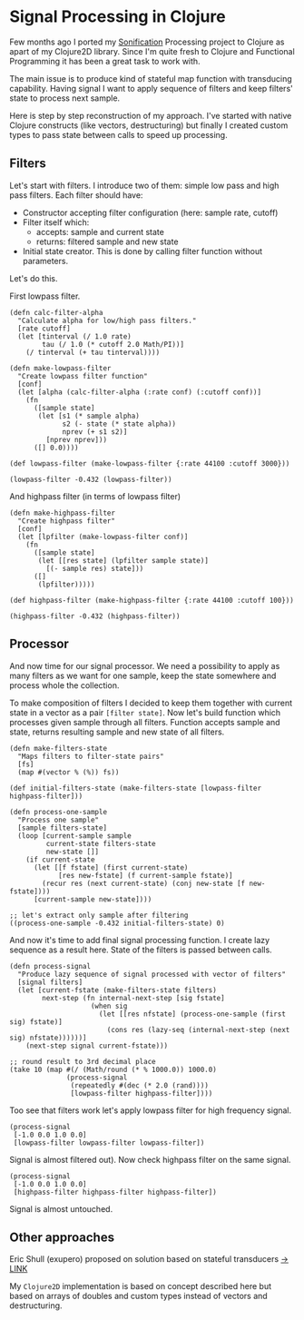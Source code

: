 # Signal Processing in Clojure

Few months ago I ported my [Sonification](https://github.com/SonifyIt/sonification) Processing project to Clojure as apart of my Clojure2D library. Since I'm quite fresh to Clojure and Functional Programming it has been a great task to work with.

The main issue is to produce kind of stateful map function with transducing capability. Having signal I want to apply sequence of filters and keep filters' state to process next sample.

Here is step by step reconstruction of my approach. I've started with native Clojure constructs (like vectors, destructuring) but finally I created custom types to pass state between calls to speed up processing.

## Filters

Let's start with filters. I introduce two of them: simple low pass and high pass filters. Each filter should have:

* Constructor accepting filter configuration (here: sample rate, cutoff)
* Filter itself which:
  - accepts: sample and current state
  - returns: filtered sample and new state
* Initial state creator. This is done by calling filter function without parameters.

Let's do this.

First lowpass filter.

``` eval-clojure
(defn calc-filter-alpha
  "Calculate alpha for low/high pass filters."
  [rate cutoff]
  (let [tinterval (/ 1.0 rate)
        tau (/ 1.0 (* cutoff 2.0 Math/PI))]
    (/ tinterval (+ tau tinterval))))

(defn make-lowpass-filter
  "Create lowpass filter function"
  [conf]
  (let [alpha (calc-filter-alpha (:rate conf) (:cutoff conf))]
    (fn
      ([sample state]
       (let [s1 (* sample alpha)
             s2 (- state (* state alpha))
             nprev (+ s1 s2)]
         [nprev nprev]))
      ([] 0.0))))

(def lowpass-filter (make-lowpass-filter {:rate 44100 :cutoff 3000}))

(lowpass-filter -0.432 (lowpass-filter))
```

And highpass filter (in terms of lowpass filter)


``` eval-clojure
(defn make-highpass-filter
  "Create highpass filter"
  [conf]
  (let [lpfilter (make-lowpass-filter conf)]
    (fn
      ([sample state]
       (let [[res state] (lpfilter sample state)]
         [(- sample res) state]))
      ([]
       (lpfilter)))))

(def highpass-filter (make-highpass-filter {:rate 44100 :cutoff 100}))

(highpass-filter -0.432 (highpass-filter))
```

## Processor

And now time for our signal processor. We need a possibility to apply as many filters as we want for one sample, keep the state somewhere and process whole the collection. 

To make composition of filters I decided to keep them together with current state in a vector as a pair `[filter state]`. Now let's build function which processes given sample through all filters. Function accepts sample and state, returns resulting sample and new state of all filters.

``` eval-clojure
(defn make-filters-state
  "Maps filters to filter-state pairs"
  [fs]
  (map #(vector % (%)) fs))

(def initial-filters-state (make-filters-state [lowpass-filter highpass-filter]))

(defn process-one-sample
  "Process one sample"
  [sample filters-state]
  (loop [current-sample sample
         current-state filters-state
         new-state []]
    (if current-state
      (let [[f fstate] (first current-state)
            [res new-fstate] (f current-sample fstate)]
        (recur res (next current-state) (conj new-state [f new-fstate])))
      [current-sample new-state])))

;; let's extract only sample after filtering
((process-one-sample -0.432 initial-filters-state) 0)
```

And now it's time to add final signal processing function. I create lazy sequence as a result here.
State of the filters is passed between calls.

<pre><code class="language-eval-clojure" data-loop-msec="2000">(defn process-signal
  "Produce lazy sequence of signal processed with vector of filters"
  [signal filters]
  (let [current-fstate (make-filters-state filters)
        next-step (fn internal-next-step [sig fstate]
                    (when sig
                      (let [[res nfstate] (process-one-sample (first sig) fstate)]
                        (cons res (lazy-seq (internal-next-step (next sig) nfstate))))))]
    (next-step signal current-fstate)))

;; round result to 3rd decimal place
(take 10 (map #(/ (Math/round (* % 1000.0)) 1000.0)
              (process-signal
               (repeatedly #(dec (* 2.0 (rand))))
               [lowpass-filter highpass-filter])))
</code></pre>

Too see that filters work let's apply lowpass filter for high frequency signal.

``` eval-clojure
(process-signal
 [-1.0 0.0 1.0 0.0]
 [lowpass-filter lowpass-filter lowpass-filter])

```

Signal is almost filtered out). Now check highpass filter on the same signal.

``` eval-clojure
(process-signal
 [-1.0 0.0 1.0 0.0]
 [highpass-filter highpass-filter highpass-filter])
```

Signal is almost untouched.

## Other approaches

Eric Shull (exupero) proposed on solution based on stateful transducers [-> LINK](http://exupero.org/hazard/post/signal-processing/)

My `Clojure2D` implementation is based on concept described here but based on arrays of doubles and custom types instead of vectors and destructuring.

